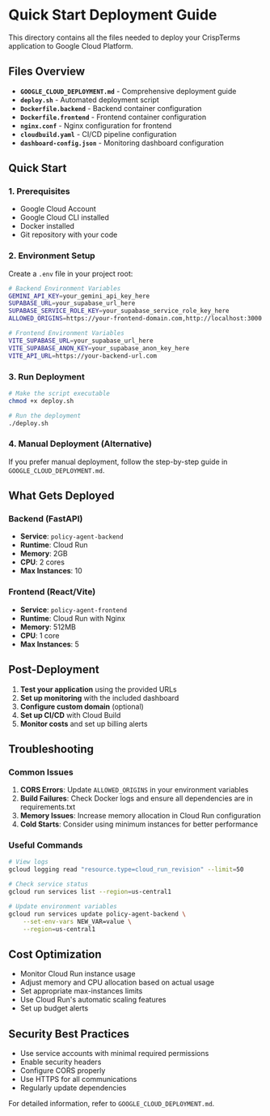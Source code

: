 # Quick Start Deployment Guide

This directory contains all the files needed to deploy your CrispTerms application to Google Cloud Platform.

## Files Overview

- **`GOOGLE_CLOUD_DEPLOYMENT.md`** - Comprehensive deployment guide
- **`deploy.sh`** - Automated deployment script
- **`Dockerfile.backend`** - Backend container configuration
- **`Dockerfile.frontend`** - Frontend container configuration
- **`nginx.conf`** - Nginx configuration for frontend
- **`cloudbuild.yaml`** - CI/CD pipeline configuration
- **`dashboard-config.json`** - Monitoring dashboard configuration

## Quick Start

### 1. Prerequisites
- Google Cloud Account
- Google Cloud CLI installed
- Docker installed
- Git repository with your code

### 2. Environment Setup
Create a `.env` file in your project root:

```bash
# Backend Environment Variables
GEMINI_API_KEY=your_gemini_api_key_here
SUPABASE_URL=your_supabase_url_here
SUPABASE_SERVICE_ROLE_KEY=your_supabase_service_role_key_here
ALLOWED_ORIGINS=https://your-frontend-domain.com,http://localhost:3000

# Frontend Environment Variables
VITE_SUPABASE_URL=your_supabase_url_here
VITE_SUPABASE_ANON_KEY=your_supabase_anon_key_here
VITE_API_URL=https://your-backend-url.com
```

### 3. Run Deployment
```bash
# Make the script executable
chmod +x deploy.sh

# Run the deployment
./deploy.sh
```

### 4. Manual Deployment (Alternative)
If you prefer manual deployment, follow the step-by-step guide in `GOOGLE_CLOUD_DEPLOYMENT.md`.

## What Gets Deployed

### Backend (FastAPI)
- **Service**: `policy-agent-backend`
- **Runtime**: Cloud Run
- **Memory**: 2GB
- **CPU**: 2 cores
- **Max Instances**: 10

### Frontend (React/Vite)
- **Service**: `policy-agent-frontend`
- **Runtime**: Cloud Run with Nginx
- **Memory**: 512MB
- **CPU**: 1 core
- **Max Instances**: 5

## Post-Deployment

1. **Test your application** using the provided URLs
2. **Set up monitoring** with the included dashboard
3. **Configure custom domain** (optional)
4. **Set up CI/CD** with Cloud Build
5. **Monitor costs** and set up billing alerts

## Troubleshooting

### Common Issues

1. **CORS Errors**: Update `ALLOWED_ORIGINS` in your environment variables
2. **Build Failures**: Check Docker logs and ensure all dependencies are in requirements.txt
3. **Memory Issues**: Increase memory allocation in Cloud Run configuration
4. **Cold Starts**: Consider using minimum instances for better performance

### Useful Commands

```bash
# View logs
gcloud logging read "resource.type=cloud_run_revision" --limit=50

# Check service status
gcloud run services list --region=us-central1

# Update environment variables
gcloud run services update policy-agent-backend \
    --set-env-vars NEW_VAR=value \
    --region=us-central1
```

## Cost Optimization

- Monitor Cloud Run instance usage
- Adjust memory and CPU allocation based on actual usage
- Set appropriate max-instances limits
- Use Cloud Run's automatic scaling features
- Set up budget alerts

## Security Best Practices

- Use service accounts with minimal required permissions
- Enable security headers
- Configure CORS properly
- Use HTTPS for all communications
- Regularly update dependencies

For detailed information, refer to `GOOGLE_CLOUD_DEPLOYMENT.md`. 